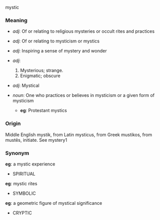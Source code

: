 mystic
### Meaning
+ _adj_: Of or relating to religious mysteries or occult rites and practices
+ _adj_: Of or relating to mysticism or mystics
+ _adj_: Inspiring a sense of mystery and wonder
+ _adj_:
   1. Mysterious; strange.
   2. Enigmatic; obscure
+ _adj_: Mystical

+ _noun_: One who practices or believes in mysticism or a given form of mysticism
    + __eg__: Protestant mystics

### Origin

Middle English mystik, from Latin mysticus, from Greek mustikos, from mustēs, initiate. See mystery1

### Synonym

__eg__: a mystic experience

+ SPIRITUAL

__eg__: mystic rites

+ SYMBOLIC

__eg__: a geometric figure of mystical significance

+ CRYPTIC


